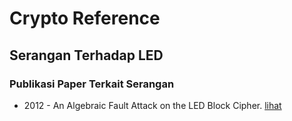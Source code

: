 # Crypto Reference

## Serangan Terhadap LED

### Publikasi Paper Terkait Serangan

* 2012 - An Algebraic Fault Attack on the LED Block Cipher. [lihat](2012.jovanovic_kreuzer_polian.pdf)